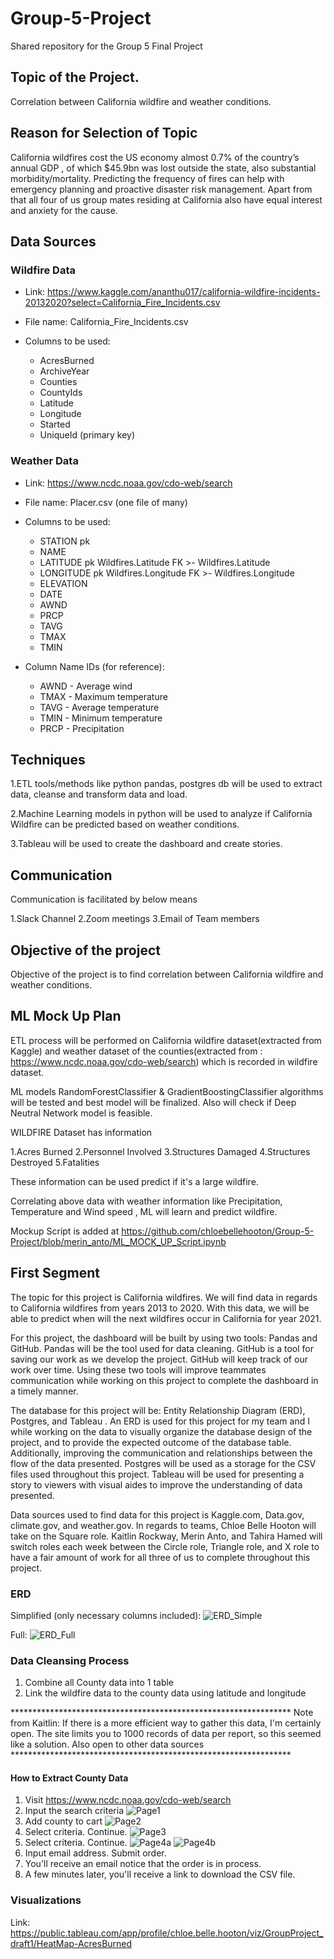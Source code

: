 # Group-5-Project
Shared repository for the Group 5 Final Project

## Topic of the Project.
Correlation between California wildfire and weather conditions.

## Reason for Selection of Topic

California wildfires cost the US economy almost 0.7% of the country’s annual GDP , of which $45.9bn was lost outside the state, also substantial morbidity/mortality.
Predicting the frequency of fires can help with emergency planning and proactive disaster risk management.
Apart from that all four of us group mates residing at California also have equal interest and anxiety for the cause.

## Data Sources

### Wildfire Data

- Link: https://www.kaggle.com/ananthu017/california-wildfire-incidents-20132020?select=California_Fire_Incidents.csv

- File name: California_Fire_Incidents.csv

- Columns to be used:
  - AcresBurned
  - ArchiveYear
  - Counties
  - CountyIds
  - Latitude
  - Longitude
  - Started
  - UniqueId (primary key)

### Weather Data

- Link: https://www.ncdc.noaa.gov/cdo-web/search

- File name: Placer.csv (one file of many)

- Columns to be used:
  - STATION pk
  - NAME
  - LATITUDE pk Wildfires.Latitude FK >- Wildfires.Latitude
  - LONGITUDE pk Wildfires.Longitude FK >- Wildfires.Longitude
  - ELEVATION
  - DATE
  - AWND
  - PRCP
  - TAVG
  - TMAX
  - TMIN

- Column Name IDs (for reference):
  - AWND - Average wind
  - TMAX - Maximum temperature
  - TAVG - Average temperature
  - TMIN - Minimum temperature
  - PRCP - Precipitation

## Techniques

1.ETL tools/methods like python pandas, postgres db will be used to extract data, cleanse and transform data and load.

2.Machine Learning models in python will be used to analyze if California Wildfire can be predicted based on weather conditions.

3.Tableau will be used to create the dashboard and create stories.

## Communication

Communication is facilitated by below means

1.Slack Channel
2.Zoom meetings
3.Email of Team members

## Objective of the project
Objective of the project is to find correlation between California wildfire and weather conditions.

## ML Mock Up Plan

ETL process will be performed on California wildfire dataset(extracted from Kaggle) and weather dataset of the counties(extracted from : https://www.ncdc.noaa.gov/cdo-web/search)  which is recorded in wildfire dataset.

ML models RandomForestClassifier & GradientBoostingClassifier algorithms will be tested and best model will be finalized.
Also will check if  Deep Neutral Network model is feasible.

WILDFIRE Dataset has information 

1.Acres Burned
2.Personnel Involved
3.Structures Damaged
4.Structures Destroyed
5.Fatalities

These information can be used predict if it's a large wildfire.

Correlating above data with weather information like Precipitation, Temperature and Wind speed , ML will learn and predict wildfire.

Mockup Script is added at https://github.com/chloebellehooton/Group-5-Project/blob/merin_anto/ML_MOCK_UP_Script.ipynb

## First Segment

The topic for this project is California wildfires. We will find data in regards to California wildfires from years 2013 to 2020. With this data, we will be able to predict when will the next wildfires occur in California for year 2021.

For this project, the dashboard will be built by using two tools: Pandas and GitHub. Pandas will be the tool used for data cleaning. GitHub is a tool for saving our work as we develop the project. GitHub will keep track of our work over time. Using these two tools will improve teammates communication while working on this project to complete the dashboard in a timely manner.  

The database for this project will be: Entity Relationship Diagram (ERD), Postgres, and Tableau . An ERD is used for this project for my team and I while working on the data to visually organize the database design of the project, and to provide the expected outcome of the database table. Additionally, improving the communication and relationships between the flow of the data presented. Postgres will be used as  a storage for the CSV files used throughout this project. Tableau will be used for presenting a story to viewers with visual aides to improve the understanding of data presented. 

Data sources used to find data for this project is Kaggle.com, Data.gov, climate.gov, and weather.gov. In regards to teams, Chloe Belle Hooton will take on the Square role. Kaitlin Rockway, Merin Anto, and Tahira Hamed will switch roles each week between the Circle role, Triangle role, and X role to have a fair amount of work for all three of us to complete throughout this project. 

### ERD

Simplified (only necessary columns included):
![ERD_Simple](https://github.com/chloebellehooton/Group-5-Project/blob/krockway/Images/ERD_Simple.png)

Full:
![ERD_Full](https://github.com/chloebellehooton/Group-5-Project/blob/krockway/Images/ERD_Full.png)

### Data Cleansing Process
1. Combine all County data into 1 table
2. Link the wildfire data to the county data using latitude and longitude

**************************************************************** Note from Kaitlin: If there is a more efficient way to gather this data, I'm certainly open. The site limits you to 1000 records of data per report, so this seemed like a solution. Also open to other data sources ****************************************************************

#### How to Extract County Data

1. Visit https://www.ncdc.noaa.gov/cdo-web/search
2. Input the search criteria
![Page1](https://github.com/chloebellehooton/Group-5-Project/blob/krockway/Reference_DownloadCountyData/Page1.png)
3. Add county to cart
![Page2](https://github.com/chloebellehooton/Group-5-Project/blob/krockway/Reference_DownloadCountyData/Page2.png)
4. Select criteria. Continue.
![Page3](https://github.com/chloebellehooton/Group-5-Project/blob/krockway/Reference_DownloadCountyData/Page3.png)
5. Select criteria. Continue.
![Page4a](https://github.com/chloebellehooton/Group-5-Project/blob/krockway/Reference_DownloadCountyData/Page4a.png)
![Page4b](https://github.com/chloebellehooton/Group-5-Project/blob/krockway/Reference_DownloadCountyData/Page4b.png)
6. Input email address. Submit order.
7. You'll receive an email notice that the order is in process.
8. A few minutes later, you'll receive a link to download the CSV file.

### Visualizations
Link: https://public.tableau.com/app/profile/chloe.belle.hooton/viz/GroupProject_draft1/HeatMap-AcresBurned
